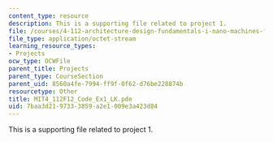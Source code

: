 ```yaml
---
content_type: resource
description: This is a supporting file related to project 1.
file: /courses/4-112-architecture-design-fundamentals-i-nano-machines-fall-2012/7baa3d2197333859a2e1009e3a423d84_MIT4_112F12_Code_Ex1_LK.pde
file_type: application/octet-stream
learning_resource_types:
- Projects
ocw_type: OCWFile
parent_title: Projects
parent_type: CourseSection
parent_uid: 8560a4fe-7994-ff9f-0f62-d76be228874b
resourcetype: Other
title: MIT4_112F12_Code_Ex1_LK.pde
uid: 7baa3d21-9733-3859-a2e1-009e3a423d84
---
```

This is a supporting file related to project 1.

